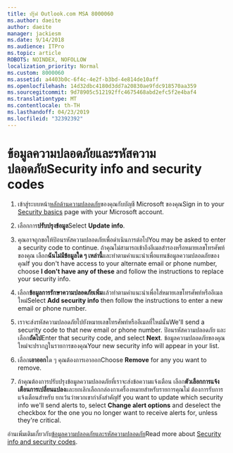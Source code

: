 ```yaml
---
title: ปรู๊ฟ Outlook.com MSA 8000060
ms.author: daeite
author: daeite
manager: jackiesm
ms.date: 9/14/2018
ms.audience: ITPro
ms.topic: article
ROBOTS: NOINDEX, NOFOLLOW
localization_priority: Normal
ms.custom: 8000060
ms.assetid: a4403b0c-6f4c-4e2f-b3bd-4e814de10aff
ms.openlocfilehash: 14d32dbc4180d3dd7a20830ae9fdc918570aa359
ms.sourcegitcommit: 9d78905c512192ffc4675468abd2efc5f2e4baf4
ms.translationtype: MT
ms.contentlocale: th-TH
ms.lasthandoff: 04/23/2019
ms.locfileid: "32392392"
---
```

# <a name="security-info-and-security-codes"></a><span data-ttu-id="c8e50-102">ข้อมูลความปลอดภัยและรหัสความปลอดภัย</span><span class="sxs-lookup"><span data-stu-id="c8e50-102">Security info and security codes</span></span>

1. <span data-ttu-id="c8e50-103">เข้าสู่ระบบหน้า[หลักด้านความปลอดภัย](https://account.microsoft.com/security)ของคุณกับบัญชี Microsoft ของคุณ</span><span class="sxs-lookup"><span data-stu-id="c8e50-103">Sign in to your [Security basics](https://account.microsoft.com/security) page with your Microsoft account.</span></span> 
    
2. <span data-ttu-id="c8e50-104">เลือกการ**ปรับปรุงข้อมูล**</span><span class="sxs-lookup"><span data-stu-id="c8e50-104">Select **Update info**.</span></span> 
    
3. <span data-ttu-id="c8e50-105">คุณอาจถูกขอให้ป้อนรหัสความปลอดภัยเพื่อดำเนินการต่อไป</span><span class="sxs-lookup"><span data-stu-id="c8e50-105">You may be asked to enter a security code to continue.</span></span> <span data-ttu-id="c8e50-106">ถ้าคุณไม่สามารถเข้าถึงอีเมลสำรองหรือหมายเลขโทรศัพท์ของคุณ เลือก**ฉันไม่มีข้อมูลใด ๆ เหล่านี้**และทำตามคำแนะนำเพื่อแทนข้อมูลความปลอดภัยของคุณ</span><span class="sxs-lookup"><span data-stu-id="c8e50-106">If you don't have access to your alternate email or phone number, choose **I don't have any of these** and follow the instructions to replace your security info.</span></span> 
    
4. <span data-ttu-id="c8e50-107">เลือก**ข้อมูลการรักษาความปลอดภัยเพิ่ม**แล้วทำตามคำแนะนำเพื่อใส่หมายเลขโทรศัพท์หรืออีเมลใหม่</span><span class="sxs-lookup"><span data-stu-id="c8e50-107">Select **Add security info** then follow the instructions to enter a new email or phone number.</span></span> 
    
5. <span data-ttu-id="c8e50-108">เราจะส่งรหัสความปลอดภัยไปยังหมายเลขโทรศัพท์หรืออีเมลที่ใหม่นั้น</span><span class="sxs-lookup"><span data-stu-id="c8e50-108">We'll send a security code to that new email or phone number.</span></span> <span data-ttu-id="c8e50-109">ป้อนรหัสความปลอดภัย และเลือก**ถัดไป**</span><span class="sxs-lookup"><span data-stu-id="c8e50-109">Enter that security code, and select **Next**.</span></span> <span data-ttu-id="c8e50-110">ข้อมูลความปลอดภัยของคุณใหม่จะปรากฏในรายการของคุณ</span><span class="sxs-lookup"><span data-stu-id="c8e50-110">Your new security info will appear in your list.</span></span> 
    
6. <span data-ttu-id="c8e50-111">เลือก**เอาออก**ใด ๆ คุณต้องการเอาออก</span><span class="sxs-lookup"><span data-stu-id="c8e50-111">Choose **Remove** for any you want to remove.</span></span> 
    
7. <span data-ttu-id="c8e50-112">ถ้าคุณต้องการปรับปรุงข้อมูลความปลอดภัยที่เราจะส่งข้อความแจ้งเตือน เลือก**ตัวเลือกการแจ้งเตือนการเปลี่ยนแปลง**และยกเลิกเลือกกล่องกาเครื่องหมายสำหรับรายการคุณไม่ ต้องการรับการแจ้งเตือนสำหรับ ยกเว้นว่าพวกเขากำลังสำคัญ</span><span class="sxs-lookup"><span data-stu-id="c8e50-112">If you want to update which security info we'll send alerts to, select **Change alert options** and deselect the checkbox for the one you no longer want to receive alerts for, unless they're critical.</span></span> 
    
<span data-ttu-id="c8e50-113">อ่านเพิ่มเติมเกี่ยวกับ[ข้อมูลความปลอดภัยและรหัสความปลอดภัย](https://support.microsoft.com/help/12428/)</span><span class="sxs-lookup"><span data-stu-id="c8e50-113">Read more about [Security info and security codes](https://support.microsoft.com/help/12428/).</span></span>
  

